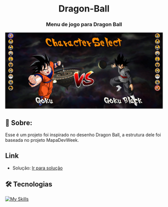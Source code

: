 <h1 align="center">Dragon-Ball</h1>
<h3 align="center">Menu de jogo para Dragon Ball</h3>

<img src="./src/imagens/SelectCharacter.jpg">

## 🥊 Sobre:
Esse é um projeto foi inspirado no desenho Dragon Ball, a estrutura dele foi baseada no projeto MapaDevWeek.

## Link
- Solução: [Ir para solução](https://carlosalischutz.github.io/Dragon-Ball2.0/)

## 🛠 Tecnologias

[![My Skills](https://skillicons.dev/icons?i=html,css,js&perline=3)](https://skillicons.dev)

